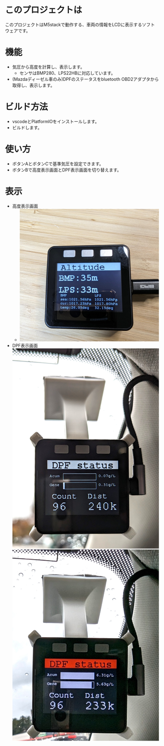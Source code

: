 # このプロジェクトは
このプロジェクトはM5stackで動作する、車両の情報をLCDに表示するソフトウェアです。

# 機能
- 気圧から高度を計算し、表示します。
  - センサはBMP280、LPS22HBに対応しています。
- (Mazdaディーゼル車のみ)DPFのステータスをbluetooth OBD2アダプタから取得し、表示します。


# ビルド方法
- vscodeとPlatformIOをインストールします。
- ビルドします。

# 使い方
- ボタンAとボタンCで基準気圧を設定できます。
- ボタンBで高度表示画面とDPF表示画面を切り替えます。

# 表示
- 高度表示画面
  - ![Altitude](docs/images/Altitude.jpg "Altitude")
- DPF表示画面
    ![DPF_OFF](docs/images/DPF_OFF.jpg "DPF_OFF")
    ![DPF_ON](docs/images/DPF_ON.jpg "DPF_ON")